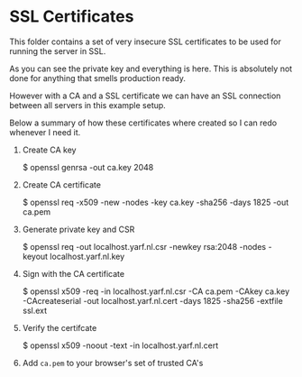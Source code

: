 SSL Certificates
================

This folder contains a set of very insecure SSL certificates to be used for 
running the server in SSL.

As you can see the private key and everything is here. This is absolutely not 
done for anything that smells production ready.

However with a CA and a SSL certificate we can have an SSL connection between 
all servers in this example setup.

Below a summary of how these certificates where created so I can redo whenever 
I need it.

1. Create CA key


    $ openssl genrsa -out ca.key 2048

2. Create CA certificate


    $ openssl req -x509 -new -nodes -key ca.key -sha256 -days 1825 -out ca.pem
    
    
3. Generate private key and CSR

    
    $ openssl req -out localhost.yarf.nl.csr -newkey rsa:2048 -nodes -keyout localhost.yarf.nl.key
    
    
4. Sign with the CA certificate

    
    $ openssl x509 -req -in localhost.yarf.nl.csr -CA ca.pem -CAkey ca.key -CAcreateserial -out localhost.yarf.nl.cert -days 1825 -sha256 -extfile ssl.ext


5. Verify the certifcate


    $ openssl x509 -noout -text -in localhost.yarf.nl.cert


6. Add `ca.pem` to your browser's set of trusted CA's